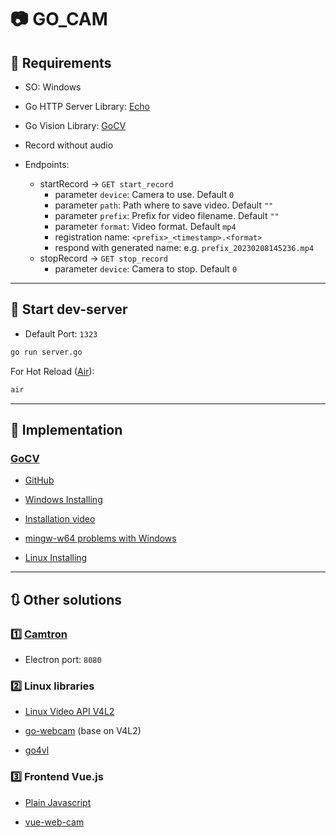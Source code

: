 # :camera: GO_CAM

## :dart: Requirements

* SO: Windows

* Go HTTP Server Library: [Echo](https://echo.labstack.com/)

* Go Vision Library: [GoCV](https://gocv.io/)

* Record without audio

* Endpoints:
  * startRecord &rarr; ```GET start_record```
    * parameter ```device```: Camera to use. Default ```0```
    * parameter ```path```: Path where to save video. Default ```""```
    * parameter ```prefix```: Prefix for video filename. Default ```""```
    * parameter ```format```: Video format. Default ```mp4```
    * registration name: ```<prefix>_<timestamp>.<format>```
    * respond with generated name: e.g. ```prefix_20230208145236.mp4```
  * stopRecord &rarr; ```GET stop_record```
    * parameter ```device```: Camera to stop. Default ```0```

---

## :wrench: Start dev-server

* Default Port: ```1323```

```bash
go run server.go
```

For Hot Reload ([Air](https://github.com/cosmtrek/air)):

```bash
air
```

---

## :hammer: Implementation

### [GoCV](https://gocv.io/)

* [GitHub](https://github.com/hybridgroup/gocv)

* [Windows Installing](https://gocv.io/getting-started/windows/)

* [Installation video](https://www.youtube.com/watch?v=c2HbPpEFYIA)

* [mingw-w64 problems with Windows](https://stackoverflow.com/questions/46455927/mingw-w64-installer-the-file-has-been-downloaded-incorrectly)

* [Linux Installing](https://gocv.io/getting-started/linux/)

---

## :arrows_clockwise: Other solutions

### :one: [Camtron](https://github.com/vee2xx/camtron)

* Electron port: ```8080```

### :two: Linux libraries

* [Linux Video API V4L2](https://medium.com/learning-the-go-programming-language/realtime-video-capture-with-go-65a8ac3a57da)

* [go-webcam](https://github.com/blackjack/webcam) (base on V4L2)

* [go4vl](https://medium.com/go4vl/building-a-webcam-with-go-and-go4vl-7b56d2c54e39)

### :three: Frontend Vue.js

* [Plain Javascript](https://web.dev/media-recording-video/)

* [vue-web-cam](https://www.npmjs.com/package/vue-web-cam)
